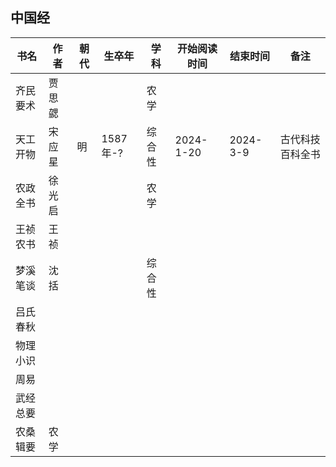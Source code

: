 ## 中国经

 书名  | 作者 |朝代 | 生卒年 |学科 | 开始阅读时间  | 结束时间  | 备注
------------ | -------------  | ------------- |------------- |------------- | ------------- | ------------- | ------------- 
齐民要术  | 贾思勰|| | 农学 |   |  |
天工开物 | 宋应星|明|1587年-? |综合性 | 2024-1-20| 2024-3-9|古代科技百科全书
农政全书 | 徐光启|| |农学 | |
王祯农书 | 王祯|| | | |
梦溪笔谈 | 沈括|| |综合性 | | 
吕氏春秋 | | | | | |
物理小识|
周易|
武经总要|
农桑辑要|农学
